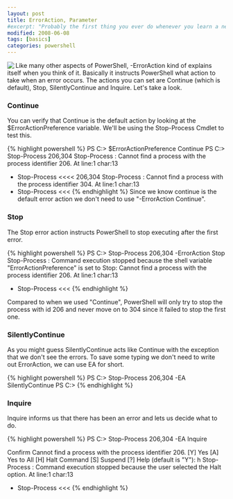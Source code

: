 ```yaml
---
layout: post
title: ErrorAction, Parameter
#excerpt: "Probably the first thing you ever do whenever you learn a new language is to write your hello world program, however in PowerShell the most simple script will fail to load!"
modified: 2008-06-08
tags: [basics]
categories: powershell
---
```

<img align="left" src="{{ site.image_url }}/powershell-parameter-erroraction.jpg" class="left" />
Like many other aspects of PowerShell, -ErrorAction kind of explains itself when you think of it. Basically it instructs PowerShell what action to take when an error occurs. The actions you can set are Continue (which is default), Stop, SilentlyContinue and Inquire. Let's take a look.<!--more-->

### Continue
You can verify that Continue is the default action by looking at the $ErrorActionPreference variable. We'll be using the Stop-Process Cmdlet to test this.

{% highlight powershell %}
PS C:\> $ErrorActionPreference
Continue
PS C:\> Stop-Process 206,304
Stop-Process : Cannot find a process with the process identifier 206.
At line:1 char:13
+ Stop-Process  <<<< 206,304
Stop-Process : Cannot find a process with the process identifier 304.
At line:1 char:13
+ Stop-Process  <<<
{% endhighlight %}
Since we know continue is the default error action we don't need to use "-ErrorAction Continue".

### Stop

The Stop error action instructs PowerShell to stop executing after the first error.

{% highlight powershell %}
PS C:\> Stop-Process 206,304 -ErrorAction Stop
Stop-Process : Command execution stopped because the shell variable "ErrorActionPreference" is set to Stop: Cannot find
 a process with the process identifier 206.
At line:1 char:13
+ Stop-Process  <<<
{% endhighlight %}

Compared to when we used "Continue", PowerShell will only try to stop the process with id 206 and never move on to 304 since it failed to stop the first one.

### SilentlyContinue

As you might guess SilentlyContinue acts like Continue with the exception that we don't see the errors. To save some typing we don't need to write out ErrorAction, we can use EA for short.

{% highlight powershell %}
PS C:> Stop-Process 206,304 -EA SilentlyContinue
PS C:\>
{% endhighlight %}

### Inquire

Inquire informs us that there has been an error and lets us decide what to do.

{% highlight powershell %}
PS C:\> Stop-Process 206,304 -EA Inquire

Confirm
Cannot find a process with the process identifier 206.
[Y] Yes  [A] Yes to All  [H] Halt Command  [S] Suspend  [?] Help (default is "Y"): h
Stop-Process : Command execution stopped because the user selected the Halt option.
At line:1 char:13
+ Stop-Process  <<<
{% endhighlight %}
